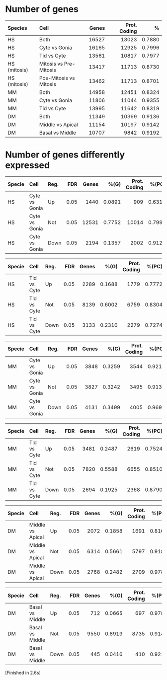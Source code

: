 # Number of genes

|  Species      | Cell                   |   Genes |   Prot. Coding |      % |
| :-------------|:-----------------------|--------:|---------------:|-------:|
|  HS           | Both                   |   16527 |          13023 | 0.7880 |
|  HS           | Cyte vs Gonia          |   16165 |          12925 | 0.7996 |
|  HS           | Tid vs Cyte            |   13561 |          10817 | 0.7977 |
|  HS (mitosis) | Mitosis vs Pre-Mitosis |   13417 |          11713 | 0.8730 |
|  HS (mitosis) | Pos-Mitosis vs Mitosis |   13462 |          11713 | 0.8701 |
|  MM           | Both                   |   14958 |          12451 | 0.8324 |
|  MM           | Cyte vs Gonia          |   11806 |          11044 | 0.9355 |
|  MM           | Tid vs Cyte            |   13995 |          11642 | 0.8319 |
|  DM           | Both                   |   11349 |          10369 | 0.9136 |
|  DM           | Middle vs Apical       |   11154 |          10197 | 0.9142 |
|  DM           | Basal vs Middle        |   10707 |           9842 | 0.9192 |


# Number of genes differently expressed

|  Specie   | Cell          | Reg.   |   FDR |   Genes |   %(G) |   Prot. Coding |   %(PC) |
| :---------|:--------------|:-------|------:|--------:|-------:|---------------:|--------:|
|  HS       | Cyte vs Gonia | Up     |  0.05 |    1440 | 0.0891 |            909 |  0.6312 |
|  HS       | Cyte vs Gonia | Not    |  0.05 |   12531 | 0.7752 |          10014 |  0.7991 |
|  HS       | Cyte vs Gonia | Down   |  0.05 |    2194 | 0.1357 |           2002 |  0.9125 |

|  Specie   | Cell        | Reg.   |   FDR |   Genes |   %(G) |   Prot. Coding |   %(PC) |
| :---------|:------------|:-------|------:|--------:|-------:|---------------:|--------:|
|  HS       | Tid vs Cyte | Up     |  0.05 |    2289 | 0.1688 |           1779 |  0.7772 |
|  HS       | Tid vs Cyte | Not    |  0.05 |    8139 | 0.6002 |           6759 |  0.8304 |
|  HS       | Tid vs Cyte | Down   |  0.05 |    3133 | 0.2310 |           2279 |  0.7274 |

|  Specie   | Cell          | Reg.   |   FDR |   Genes |   %(G) |   Prot. Coding |   %(PC) |
| :---------|:--------------|:-------|------:|--------:|-------:|---------------:|--------:|
|  MM       | Cyte vs Gonia | Up     |  0.05 |    3848 | 0.3259 |           3544 |  0.9210 |
|  MM       | Cyte vs Gonia | Not    |  0.05 |    3827 | 0.3242 |           3495 |  0.9132 |
|  MM       | Cyte vs Gonia | Down   |  0.05 |    4131 | 0.3499 |           4005 |  0.9695 |

|  Specie   | Cell        | Reg.   |   FDR |   Genes |   %(G) |   Prot. Coding |   %(PC) |
| :---------|:------------|:-------|------:|--------:|-------:|---------------:|--------:|
|  MM       | Tid vs Cyte | Up     |  0.05 |    3481 | 0.2487 |           2619 |  0.7524 |
|  MM       | Tid vs Cyte | Not    |  0.05 |    7820 | 0.5588 |           6655 |  0.8510 |
|  MM       | Tid vs Cyte | Down   |  0.05 |    2694 | 0.1925 |           2368 |  0.8790 |

|  Specie   | Cell             | Reg.   |   FDR |   Genes |   %(G) |   Prot. Coding |   %(PC) |
| :---------|:-----------------|:-------|------:|--------:|-------:|---------------:|--------:|
|  DM       | Middle vs Apical | Up     |  0.05 |    2072 | 0.1858 |           1691 |  0.8161 |
|  DM       | Middle vs Apical | Not    |  0.05 |    6314 | 0.5661 |           5797 |  0.9181 |
|  DM       | Middle vs Apical | Down   |  0.05 |    2768 | 0.2482 |           2709 |  0.9787 |

|  Specie   | Cell            | Reg.   |   FDR |   Genes |   %(G) |   Prot. Coding |   %(PC) |
| :---------|:----------------|:-------|------:|--------:|-------:|---------------:|--------:|
|  DM       | Basal vs Middle | Up     |  0.05 |     712 | 0.0665 |            697 |  0.9789 |
|  DM       | Basal vs Middle | Not    |  0.05 |    9550 | 0.8919 |           8735 |  0.9147 |
|  DM       | Basal vs Middle | Down   |  0.05 |     445 | 0.0416 |            410 |  0.9213 |

[Finished in 2.6s]